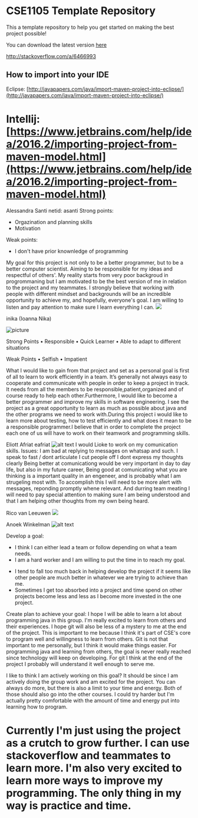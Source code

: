 # CSE1105 Template Repository

This a template repository to help you get started on making the best project possible!

You can download the latest version [here](https://github.com/SERG-Delft/TI1216/releases)

http://stackoverflow.com/a/6466993

## How to import into your IDE

Eclipse:
[http://javapapers.com/java/import-maven-project-into-eclipse/](http://javapapers.com/java/import-maven-project-into-eclipse/)

Intellij:  
[https://www.jetbrains.com/help/idea/2016.2/importing-project-from-maven-model.html](https://www.jetbrains.com/help/idea/2016.2/importing-project-from-maven-model.html)
=======

Alessandra Santi
netid: asanti
Strong points:
- Orgazination and planning skills
- Motivation

Weak points:
- I don't have prior knownledge of programming

My goal for this project is not only to be a better programmer, but to be a better computer scientist. Aiming to be responsible for my ideas and respectful of others'. My reality starts from very poor backgroud in progrommaning but I am motivated to be the best version of me in relation to the project and my teammates. I strongly believe that working with people with different mindset and backgrounds will be an incredible opportunity to achieve my, and hopefully, everyone's goal. I am willing to listen and pay attention to make sure I learn everything I can.
![](https://scontent-amt2-1.xx.fbcdn.net/v/t1.0-9/16388395_1103798423064963_2695095194197448980_n.jpg?_nc_cat=106&_nc_ht=scontent-amt2-1.xx&oh=f6ac17d26b3f40e61805548e3ac12b04&oe=5CECA3C0)

inika (Ioanna Nika)

![picture](https://scontent-amt2-1.xx.fbcdn.net/v/t1.0-9/36393997_1688414251271780_20125387820367872_n.jpg?_nc_cat=103&_nc_ht=scontent-amt2-1.xx&oh=0f9dbd4dbb11678d72b6e498ffff6671&oe=5CFDD261)

Strong Points
•	Responsible 
•	Quick Learner 
•	Able to adapt to different situations 

Weak Points
•	Selfish
•	Impatient

What I would like to gain from that project and set as a personal goal is first of all to learn to work efficiently in a team.
It’s generally not always easy to cooperate and communicate with people in order to keep a project in track. It needs from all
the members to be responsible,patient,organized and of course ready to help each other.Furthermore, I would like to become a 
better programmer and improve my skills in software engineering. I see the project as a great opportunity to learn as much as
possible about java and the other programs we need to work with.During this project i would like to learn more about testing,
how to test efficiently and what does it mean to be a responsible programmer.I believe that in order to complete the project 
each one of us will have to work on their teamwork and programming skills.


Eliott Afriat  eafriat ![alt text](profile/Eliott.jpg) 
I would Lioke to work on my comunication skills. 
Issues:
    I am bad at replying to messages on whatsap and such.
    I speak to fast / dont articulate
    I cut people off
    I dont express my thoughts clearly
Being better at comunicationg would be very important in day to day life, but also in my future career, 
Being good at comunicating what you are thinking is a important quality in an engeneer, and is probably what I am strugeling most with.
To accomplish this I will need to be more alert with messages, reponding promptly whene relevant.
And durring team meating I will need to pay special attention to making sure I am being understood and that I am helping other thoughts from my own being heard.





Rico van Leeuwen ![](profile/ricovanleeuwen.jpg) 

Anoek Winkelman ![alt text](profile/OOPP-Anoek.PNG) 

Develop a goal:
+ I think I can either lead a team or follow depending on what a team needs.
+ I am a hard worker and I am willing to put the time in to reach my goal.
- I tend to fall too much back in helping develop the project if it seems 
like other people are much better in whatever we are trying to achieve than me.
- Sometimes I get too absorbed into a project and time spend on other projects become less and less as
I become more invested in the one project.

Create plan to achieve your goal:
I hope I will be able to learn a lot about programming java in this group. I'm really excited
to learn from others and their experiences. I hope git will also be less of a mystery to me at the end of the
project.
This is important to me because I think it's part of CSE's core to program well and willingness to learn 
from others. Git is not that important to me personally, but I think it would make things easier.
For programming java and learning from others, the goal is never really reached since technology will keep
on developing. For git I think at the end of the project I probably will understand it well enough to serve me.

I like to think I am actively working on this goal? It should be since I am actively doing the group work
and am excited for the project. You can always do more, but there is also a limit to your time and
energy. Both of those should also go into the other courses. I could try harder but I'm actually pretty 
comfortable with the amount of time and energy put into learning how to program.

Currently I'm just using the project as a crutch to grow further. I can use stackoverflow and teammates 
to learn more. I'm also very excited to learn more ways to improve my programming. The only thing in my way 
is practice and time.
=======


